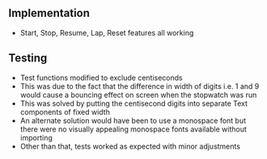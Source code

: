 ## Implementation
- Start, Stop, Resume, Lap, Reset features all working

## Testing
- Test functions modified to exclude centiseconds
- This was due to the fact that the difference in width of digits i.e. 1 and 9 would cause a bouncing effect on screen when the stopwatch was run
- This was solved by putting the centisecond digits into separate Text components of fixed width
- An alternate solution would have been to use a monospace font but there were no visually appealing monospace fonts available without importing
- Other than that, tests worked as expected with minor adjustments